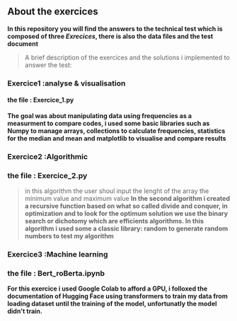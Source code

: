 ## About the exercices
 **In this repository you will find the answers to the technical test
 which is composed of three _Exrecices_, there is also the data files and the test document**
 > A brief description of the exercices and the solutions i implemented to answer the test:
 ### Exercice1 :analyse & visualisation
 #### the file : Exercice_1.py
**The goal was about manipulating data using frequencies as a measurment to compare codes, i used some basic libraries such as Numpy to manage arrays, 
collections to calculate frequencies, statistics for the median and mean and matplotlib to visualise and compare results**
### Exercice2 :Algorithmic
### the file : Exercice_2.py 
> in this algorithm the user shoul input the lenght of the array the minimum value and maximum value
**In the second algorithm i created a recursive function based on what so called divide and conquer, in optimization and to look for the optimum solution we use the binary search or dichotomy which are efficients algorithms. 
In this algorithm i used some a classic library: random to generate random numbers to test my algorithm**

### Exercice3 :Machine learning
### the file : Bert_roBerta.ipynb
**For this exercice i used Google Colab to afford a GPU, i folloxed the documentation of Hugging Face using transformers to train my data from loading dataset until the training of the model, unfortunatly the model didn't train.**
